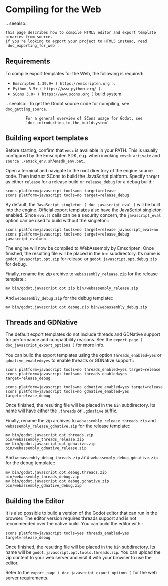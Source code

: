 

Compiling for the Web
=====================

.. seealso::

    This page describes how to compile HTML5 editor and export template binaries from source.
    If you're looking to export your project to HTML5 instead, read `doc_exporting_for_web`.


Requirements
------------

To compile export templates for the Web, the following is required:

-  `Emscripten 1.39.9+ ( https://emscripten.org )`.
-  `Python 3.5+ ( https://www.python.org/ )`.
-  `SCons 3.0+ ( https://www.scons.org )` build system.

.. seealso:: To get the Godot source code for compiling, see
             `doc_getting_source`.

             For a general overview of SCons usage for Godot, see
             `doc_introduction_to_the_buildsystem`.

Building export templates
-------------------------

Before starting, confirm that `emcc` is available in your PATH. This is
usually configured by the Emscripten SDK, e.g. when invoking `emsdk activate`
and `source ./emsdk_env.sh`/`emsdk_env.bat`.

Open a terminal and navigate to the root directory of the engine source code.
Then instruct SCons to build the JavaScript platform. Specify `target` as
either `release` for a release build or `release_debug` for a debug build::

    scons platform=javascript tools=no target=release
    scons platform=javascript tools=no target=release_debug

By default, the `JavaScript singleton ( doc_javascript_eval )` will be built
into the engine. Official export templates also have the JavaScript singleton
enabled. Since `eval()` calls can be a security concern, the
`javascript_eval` option can be used to build without the singleton::

    scons platform=javascript tools=no target=release javascript_eval=no
    scons platform=javascript tools=no target=release_debug javascript_eval=no

The engine will now be compiled to WebAssembly by Emscripten. Once finished,
the resulting file will be placed in the `bin` subdirectory. Its name is
`godot.javascript.opt.zip` for release or `godot.javascript.opt.debug.zip`
for debug.

Finally, rename the zip archive to `webassembly_release.zip` for the
release template::

    mv bin/godot.javascript.opt.zip bin/webassembly_release.zip

And `webassembly_debug.zip` for the debug template::

    mv bin/godot.javascript.opt.debug.zip bin/webassembly_debug.zip

Threads and GDNative
--------------------

The default export templates do not include threads and GDNative support for
performance and compatibility reasons. See the
`export page ( doc_javascript_export_options )` for more info.

You can build the export templates using the option `threads_enabled=yes` or
`gdnative_enabled=yes` to enable threads or GDNative support::

    scons platform=javascript tools=no threads_enabled=yes target=release
    scons platform=javascript tools=no threads_enabled=yes target=release_debug

    scons platform=javascript tools=no gdnative_enabled=yes target=release
    scons platform=javascript tools=no gdnative_enabled=yes target=release_debug

Once finished, the resulting file will be placed in the `bin` subdirectory.
Its name will have either the `.threads` or `.gdnative` suffix.

Finally, rename the zip archives to `webassembly_release_threads.zip` and
`webassembly_release_gdnative.zip` for the release template::

    mv bin/godot.javascript.opt.threads.zip bin/webassembly_threads_release.zip
    mv bin/godot.javascript.opt.gdnative.zip bin/webassembly_gdnative_release.zip

And `webassembly_debug_threads.zip` and `webassembly_debug_gdnative.zip` for
the debug template::

    mv bin/godot.javascript.opt.debug.threads.zip bin/webassembly_threads_debug.zip
    mv bin/godot.javascript.opt.debug.gdnative.zip bin/webassembly_gdnative_debug.zip

Building the Editor
-------------------

It is also possible to build a version of the Godot editor that can run in the
browser. The editor version requires threads support and is not recommended
over the native build. You can build the editor with::

    scons platform=javascript tools=yes threads_enabled=yes target=release_debug

Once finished, the resulting file will be placed in the `bin` subdirectory.
Its name will be `godot.javascript.opt.tools.threads.zip`. You can upload the
zip content to your web server and visit it with your browser to use the editor.

Refer to the `export page ( doc_javascript_export_options )` for the web
server requirements.
